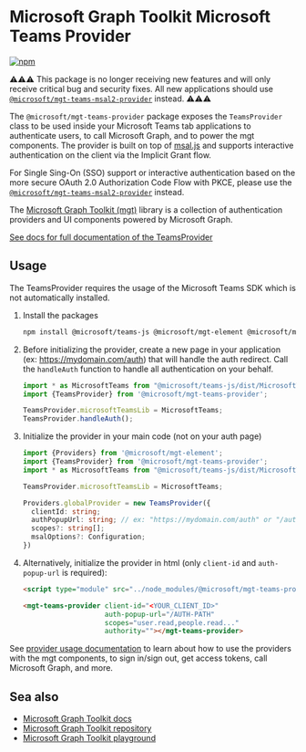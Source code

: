 # Microsoft Graph Toolkit Microsoft Teams Provider

[![npm](https://img.shields.io/npm/v/@microsoft/mgt-teams-provider?style=for-the-badge)](https://www.npmjs.com/package/@microsoft/mgt-teams-provider)

⚠️⚠️⚠️ This package is no longer receiving new features and will only receive critical bug and security fixes. All new applications should use [`@microsoft/mgt-teams-msal2-provider`](https://docs.microsoft.com/graph/toolkit/providers/teams-msal2) instead. ⚠️⚠️⚠️

The `@microsoft/mgt-teams-provider` package exposes the `TeamsProvider` class to be used inside your Microsoft Teams tab applications to authenticate users, to call Microsoft Graph, and to power the mgt components. The provider is built on top of [msal.js](https://github.com/AzureAD/microsoft-authentication-library-for-js/tree/dev/lib/msal-core) and supports interactive authentication on the client via the Implicit Grant flow.

For Single Sing-On (SSO) support or interactive authentication based on the more secure OAuth 2.0 Authorization Code Flow with PKCE, please use the [`@microsoft/mgt-teams-msal2-provider`](https://docs.microsoft.com/graph/toolkit/providers/teams-msal2) instead.

The [Microsoft Graph Toolkit (mgt)](https://aka.ms/mgt) library is a collection of authentication providers and UI components powered by Microsoft Graph. 

[See docs for full documentation of the TeamsProvider](https://docs.microsoft.com/graph/toolkit/providers/teams)

## Usage

The TeamsProvider requires the usage of the Microsoft Teams SDK which is not automatically installed.

1. Install the packages

    ```bash
    npm install @microsoft/teams-js @microsoft/mgt-element @microsoft/mgt-teams-provider
    ```

1. Before initializing the provider, create a new page in your application (ex: https://mydomain.com/auth) that will handle the auth redirect. Call the `handleAuth` function to handle all authentication on your behalf.

    ```ts
    import * as MicrosoftTeams from "@microsoft/teams-js/dist/MicrosoftTeams";
    import {TeamsProvider} from '@microsoft/mgt-teams-provider';

    TeamsProvider.microsoftTeamsLib = MicrosoftTeams;
    TeamsProvider.handleAuth();
    ```

3. Initialize the provider in your main code (not on your auth page)

    ```ts
    import {Providers} from '@microsoft/mgt-element';
    import {TeamsProvider} from '@microsoft/mgt-teams-provider';
    import * as MicrosoftTeams from "@microsoft/teams-js/dist/MicrosoftTeams";

    TeamsProvider.microsoftTeamsLib = MicrosoftTeams;

    Providers.globalProvider = new TeamsProvider({
      clientId: string;
      authPopupUrl: string; // ex: "https://mydomain.com/auth" or "/auth"
      scopes?: string[];
      msalOptions?: Configuration;
    })
    ```

3. Alternatively, initialize the provider in html (only `client-id` and `auth-popup-url` is required):

    ```html
    <script type="module" src="../node_modules/@microsoft/mgt-teams-provider/dist/es6/index.js" />

    <mgt-teams-provider client-id="<YOUR_CLIENT_ID>"
                        auth-popup-url="/AUTH-PATH"
                        scopes="user.read,people.read..." 
                        authority=""></mgt-teams-provider>
    ```

See [provider usage documentation](https://docs.microsoft.com/graph/toolkit/providers) to learn about how to use the providers with the mgt components, to sign in/sign out, get access tokens, call Microsoft Graph, and more.

## Sea also
* [Microsoft Graph Toolkit docs](https://aka.ms/mgt-docs)
* [Microsoft Graph Toolkit repository](https://aka.ms/mgt)
* [Microsoft Graph Toolkit playground](https://mgt.dev)